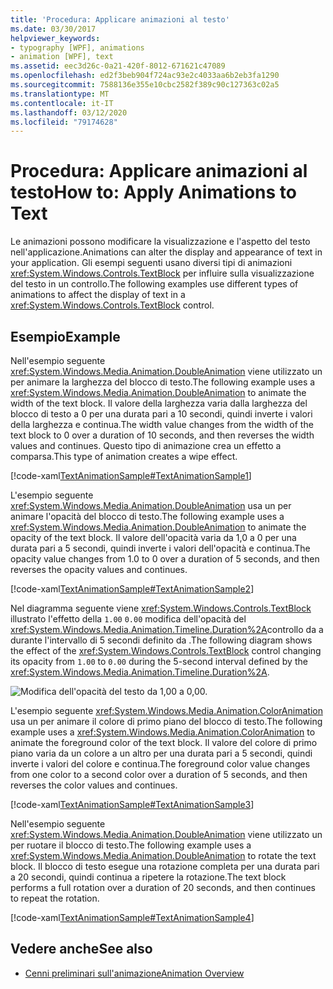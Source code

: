 ```yaml
---
title: 'Procedura: Applicare animazioni al testo'
ms.date: 03/30/2017
helpviewer_keywords:
- typography [WPF], animations
- animation [WPF], text
ms.assetid: eec3d26c-0a21-420f-8012-671621c47089
ms.openlocfilehash: ed2f3beb904f724ac93e2c4033aa6b2eb3fa1290
ms.sourcegitcommit: 7588136e355e10cbc2582f389c90c127363c02a5
ms.translationtype: MT
ms.contentlocale: it-IT
ms.lasthandoff: 03/12/2020
ms.locfileid: "79174628"
---
```

# <a name="how-to-apply-animations-to-text"></a><span data-ttu-id="189bd-102">Procedura: Applicare animazioni al testo</span><span class="sxs-lookup"><span data-stu-id="189bd-102">How to: Apply Animations to Text</span></span>
<span data-ttu-id="189bd-103">Le animazioni possono modificare la visualizzazione e l'aspetto del testo nell'applicazione.</span><span class="sxs-lookup"><span data-stu-id="189bd-103">Animations can alter the display and appearance of text in your application.</span></span> <span data-ttu-id="189bd-104">Gli esempi seguenti usano diversi tipi di animazioni <xref:System.Windows.Controls.TextBlock> per influire sulla visualizzazione del testo in un controllo.</span><span class="sxs-lookup"><span data-stu-id="189bd-104">The following examples use different types of animations to affect the display of text in a <xref:System.Windows.Controls.TextBlock> control.</span></span>  
  
## <a name="example"></a><span data-ttu-id="189bd-105">Esempio</span><span class="sxs-lookup"><span data-stu-id="189bd-105">Example</span></span>  
 <span data-ttu-id="189bd-106">Nell'esempio seguente <xref:System.Windows.Media.Animation.DoubleAnimation> viene utilizzato un per animare la larghezza del blocco di testo.</span><span class="sxs-lookup"><span data-stu-id="189bd-106">The following example uses a <xref:System.Windows.Media.Animation.DoubleAnimation> to animate the width of the text block.</span></span> <span data-ttu-id="189bd-107">Il valore della larghezza varia dalla larghezza del blocco di testo a 0 per una durata pari a 10 secondi, quindi inverte i valori della larghezza e continua.</span><span class="sxs-lookup"><span data-stu-id="189bd-107">The width value changes from the width of the text block to 0 over a duration of 10 seconds, and then reverses the width values and continues.</span></span> <span data-ttu-id="189bd-108">Questo tipo di animazione crea un effetto a comparsa.</span><span class="sxs-lookup"><span data-stu-id="189bd-108">This type of animation creates a wipe effect.</span></span>  
  
 [!code-xaml[TextAnimationSample#TextAnimationSample1](~/samples/snippets/csharp/VS_Snippets_Wpf/TextAnimationSample/CS/Window1.xaml#textanimationsample1)]  
  
 <span data-ttu-id="189bd-109">L'esempio seguente <xref:System.Windows.Media.Animation.DoubleAnimation> usa un per animare l'opacità del blocco di testo.</span><span class="sxs-lookup"><span data-stu-id="189bd-109">The following example uses a <xref:System.Windows.Media.Animation.DoubleAnimation> to animate the opacity of the text block.</span></span> <span data-ttu-id="189bd-110">Il valore dell'opacità varia da 1,0 a 0 per una durata pari a 5 secondi, quindi inverte i valori dell'opacità e continua.</span><span class="sxs-lookup"><span data-stu-id="189bd-110">The opacity value changes from 1.0 to 0 over a duration of 5 seconds, and then reverses the opacity values and continues.</span></span>  
  
 [!code-xaml[TextAnimationSample#TextAnimationSample2](~/samples/snippets/csharp/VS_Snippets_Wpf/TextAnimationSample/CS/Window1.xaml#textanimationsample2)]  
  
 <span data-ttu-id="189bd-111">Nel diagramma seguente viene <xref:System.Windows.Controls.TextBlock> illustrato l'effetto della `1.00` `0.00` modifica dell'opacità del <xref:System.Windows.Media.Animation.Timeline.Duration%2A>controllo da a durante l'intervallo di 5 secondi definito da .</span><span class="sxs-lookup"><span data-stu-id="189bd-111">The following diagram shows the effect of the <xref:System.Windows.Controls.TextBlock> control changing its opacity from `1.00` to `0.00` during the 5-second interval defined by the <xref:System.Windows.Media.Animation.Timeline.Duration%2A>.</span></span>  
  
 ![Modifica dell'opacità del testo da 1,00 a 0,00.](./media/how-to-apply-animations-to-text/faded-text-opacity-change.png)  

 <span data-ttu-id="189bd-113">L'esempio seguente <xref:System.Windows.Media.Animation.ColorAnimation> usa un per animare il colore di primo piano del blocco di testo.</span><span class="sxs-lookup"><span data-stu-id="189bd-113">The following example uses a <xref:System.Windows.Media.Animation.ColorAnimation> to animate the foreground color of the text block.</span></span> <span data-ttu-id="189bd-114">Il valore del colore di primo piano varia da un colore a un altro per una durata pari a 5 secondi, quindi inverte i valori del colore e continua.</span><span class="sxs-lookup"><span data-stu-id="189bd-114">The foreground color value changes from one color to a second color over a duration of 5 seconds, and then reverses the color values and continues.</span></span>  
  
 [!code-xaml[TextAnimationSample#TextAnimationSample3](~/samples/snippets/csharp/VS_Snippets_Wpf/TextAnimationSample/CS/Window1.xaml#textanimationsample3)]  
  
 <span data-ttu-id="189bd-115">Nell'esempio seguente <xref:System.Windows.Media.Animation.DoubleAnimation> viene utilizzato un per ruotare il blocco di testo.</span><span class="sxs-lookup"><span data-stu-id="189bd-115">The following example uses a <xref:System.Windows.Media.Animation.DoubleAnimation> to rotate the text block.</span></span> <span data-ttu-id="189bd-116">Il blocco di testo esegue una rotazione completa per una durata pari a 20 secondi, quindi continua a ripetere la rotazione.</span><span class="sxs-lookup"><span data-stu-id="189bd-116">The text block performs a full rotation over a duration of 20 seconds, and then continues to repeat the rotation.</span></span>  
  
 [!code-xaml[TextAnimationSample#TextAnimationSample4](~/samples/snippets/csharp/VS_Snippets_Wpf/TextAnimationSample/CS/Window1.xaml#textanimationsample4)]  
  
## <a name="see-also"></a><span data-ttu-id="189bd-117">Vedere anche</span><span class="sxs-lookup"><span data-stu-id="189bd-117">See also</span></span>

- [<span data-ttu-id="189bd-118">Cenni preliminari sull'animazione</span><span class="sxs-lookup"><span data-stu-id="189bd-118">Animation Overview</span></span>](../graphics-multimedia/animation-overview.md)
